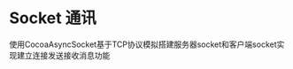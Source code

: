 # Socket 通讯
使用CocoaAsyncSocket基于TCP协议模拟搭建服务器socket和客户端socket实现建立连接发送接收消息功能                                            
